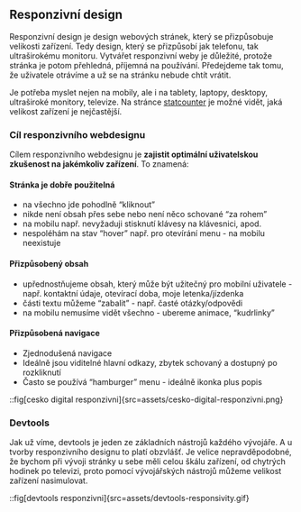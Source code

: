 ## Responzivní design

Responzivní design je design webových stránek, který se přizpůsobuje velikosti zařízení. Tedy design, který se přizpůsobí jak telefonu, tak ultraširokému monitoru. Vytvářet responzivní weby je důležité, protože stránka je potom přehledná, příjemná na používání. Předejdeme tak tomu, že uživatele otrávíme a už se na stránku nebude chtít vrátit.

Je potřeba myslet nejen na mobily, ale i na tablety, laptopy, desktopy, ultraširoké monitory, televize. Na stránce [statcounter](https://gs.statcounter.com/screen-resolution-stats#monthly-202002-202102-bar) je možné vidět, jaká velikost zařízení je nejčastější.

### Cíl responzivního webdesignu

Cílem responzivního webdesignu je **zajistit optimální uživatelskou zkušenost na jakémkoliv zařízení**. To znamená:

#### Stránka je dobře použitelná

- na všechno jde pohodlně “kliknout”
- nikde není obsah přes sebe nebo není něco schované “za rohem”
- na mobilu např. nevyžaduji stisknutí klávesy na klávesnici, apod.
- nespoléhám na stav “hover” např. pro otevírání menu - na mobilu neexistuje

#### Přizpůsobený obsah

- upřednostňujeme obsah, který může být užitečný pro mobilní uživatele - např. kontaktní údaje, otevírací doba, moje letenka/jízdenka
- části textu můžeme “zabalit” - např. časté otázky/odpovědi
- na mobilu nemusíme vidět všechno - ubereme animace, “kudrlinky”

#### Přizpůsobená navigace

- Zjednodušená navigace
- Ideálně jsou viditelné hlavní odkazy, zbytek schovaný a dostupný po rozkliknutí
- Často se používá “hamburger” menu - ideálně ikonka plus popis

::fig[cesko digital responzivni]{src=assets/cesko-digital-responzivni.png}

### Devtools

Jak už víme, devtools je jeden ze základních nástrojů každého vývojáře. A u tvorby responzivního designu to platí obzvlášť. Je velice nepravděpodobné, že bychom při vývoji stránky u sebe měli celou škálu zařízení, od chytrých hodinek po televizi, proto pomocí vývojářských nástrojů můžeme velikost zařízení nasimulovat.

::fig[devtools responzivni]{src=assets/devtools-responsivity.gif}
